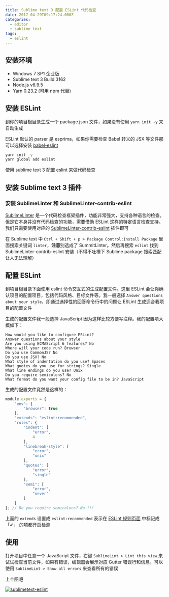 ```yaml
---
title: Sublime text 3 配置 ESLint 代码检查
date: 2017-04-29T09:17:24.000Z
categories:
  - editor
  - sublime text
tags:
  - eslint
---
```


## 安装环境

* Windows 7 SP1 企业版
* Sublime text 3 Build 3162
* Node.js v6.9.5
* Yarn 0.23.2 (可用 npm 代替)

## 安装 ESLint

到你的项目根目录生成一个 package.json 文件，如果没有使用 `yarn init -y` 来自动生成

ESLint 默认的 parser 是 esprima，如果你需要检查 Babel 转义的 JSX 等文件那可以选择安装 [babel-eslint](https://github.com/babel/babel-eslint)

```bash
yarn init -y
yarn global add eslint
```

使用 sublime text 3 配置 eslint 来做代码检查

## 安装 Sublime text 3 插件

### 安装 Sublime​Linter 和 SublimeLinter-contrib-eslint

[Sublime​Linter](https://packagecontrol.io/packages/SublimeLinter) 是一个代码检查框架插件，功能非常强大，支持各种语言的检查。但是它本身并没有代码检查的功能，需要借助 ESLint 这样的特定语言检查支持。我们只需要使用对应的 [Sublime​Linter-contrib-eslint](https://packagecontrol.io/packages/SublimeLinter-contrib-eslint) 插件即可

在 Sublime text 中 `Ctrl + Shift + p > Package Control:Install Package` 里面搜索关键词 `linter`，**注意**别选成了 SummitLinter。然后再搜索 `eslint` 找到 SublimeLinter-contrib-eslint 安装（不得不吐槽下 Sublime package 搜索匹配让人无法理解）

## 配置 ESLint

到项目根目录下面使用 eslint 命令交互式的生成配置文件。这里 ESLint 会让你确认项目的配置项目，包括代码风格、目标文件等。我一般选择 `Answer questions about your style`，即通过选择性的回答命令行中的问题让 ESLint 生成适合我项目的配置文件

生成的配置文件我一般选择 JavaScript 因为这样比较方便写注释。我的配置项大概如下：

```text
How would you like to configure ESLint?
Answer questions about your style
Are you using ECMAScript 6 features? No
Where will your code run? Browser
Do you use CommonJS? No
Do you use JSX? No
What style of indentation do you use? Spaces
What quotes do you use for strings? Single
What line endings do you use? Unix
Do you require semicolons? No
What format do you want your config file to be in? JavaScript
```

生成的配置文件竟然是这样的：

```javascript
module.exports = {
    "env": {
        "browser": true
    },
    "extends": "eslint:recommended",
    "rules": {
        "indent": [
            "error",
            4
        ],
        "linebreak-style": [
            "error",
            "unix"
        ],
        "quotes": [
            "error",
            "single"
        ],
        "semi": [
            "error",
            "never"
        ]
    }
}; // Do you require semicolons? No !!!
```

上面的 `extends` 设置成 `eslint:recommended` 表示在 [ESLint 规则页面](http://eslint.org/docs/rules/) 中标记成 「✔」 的项都开启检测

## 使用

打开项目中任意一个 JavaScript 文件，右键 `SublimeLint > Lint this view` 来试试检查当前文件，如果有错误，编辑器会展示对应 Gutter 错误行和信息。可以使用 `SublimeLint > Show all errors` 来查看所有的错误

上个图吧

[![sublimetext-eslint](https://img11.360buyimg.com/devfe/jfs/t4531/175/3699692200/112024/b747eb91/590466dcN6f0ad2ac.png)](https://img11.360buyimg.com/devfe/jfs/t4531/175/3699692200/112024/b747eb91/590466dcN6f0ad2ac.png)
